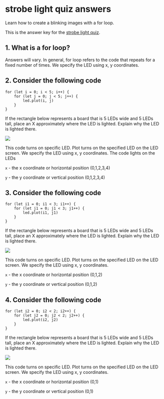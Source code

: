 # strobe light quiz answers

Learn how to create a blinking images with a for loop.

This is the answer key for the [strobe light quiz](/lessons/strobe-light/quiz).

## 1. What is a for loop?

Answers will vary. In general, for loop refers to the code that repeats for a fixed number of times. We specify the LED using x, y coordinates.

## 2. Consider the following code

```blocks
for (let i = 0; i < 5; i++) {
    for (let j = 0; j < 5; j++) {
        led.plot(i, j)
    }
}
```

If the rectangle below represents a board that is 5 LEDs wide and 5 LEDs tall, place an X approximately where the LED is lighted. Explain why the LED is lighted there.

![](/static/mb/lessons/cascade-0.png)

This code turns on specific LED. Plot turns on the specified LED on the LED screen. We specify the LED using x, y coordinates. The code lights on the LEDs

``x`` - the x coordinate or horizontal position (0,1,2,3,4)

``y`` - the y coordinate or vertical position (0,1,2,3,4)

## 3. Consider the following code

```blocks
for (let i1 = 0; i1 < 3; i1++) {
    for (let j1 = 0; j1 < 3; j1++) {
        led.plot(i1, j1)
    }
}
```

If the rectangle below represents a board that is 5 LEDs wide and 5 LEDs tall, place an X approximately where the LED is lighted. Explain why the LED is lighted there.

![](/static/mb/lessons/cascade-1.png)

This code turns on specific LED. Plot turns on the specified LED on the LED screen. We specify the LED using x, y coordinates.

``x`` - the x coordinate or horizontal position (0,1,2)

``y`` - the y coordinate or vertical position (0,1,2)

## 4. Consider the following code

```blocks
for (let i2 = 0; i2 < 2; i2++) {
    for (let j2 = 0; j2 < 2; j2++) {
        led.plot(i2, j2)
    }
}
```

If the rectangle below represents a board that is 5 LEDs wide and 5 LEDs tall, place an X approximately where the LED is lighted. Explain why the LED is lighted there.

![](/static/mb/lessons/cascade-2.png)

This code turns on specific LED. Plot turns on the specified LED on the LED screen. We specify the LED using x, y coordinates.

``x`` - the x coordinate or horizontal position (0,1)

``y`` - the y coordinate or vertical position (0,1)

